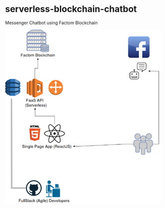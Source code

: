 # serverless-blockchain-chatbot

Messenger Chatbot using Factom Blockchain


![Architecture](serverless-blockchain-chatbot.png "Architecture")